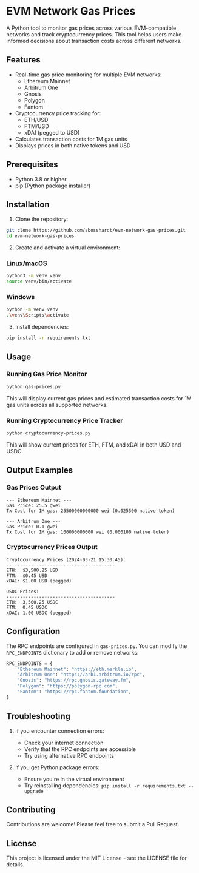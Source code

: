 # EVM Network Gas Prices

A Python tool to monitor gas prices across various EVM-compatible networks and track cryptocurrency prices. This tool helps users make informed decisions about transaction costs across different networks.

## Features

- Real-time gas price monitoring for multiple EVM networks:
  - Ethereum Mainnet
  - Arbitrum One
  - Gnosis
  - Polygon
  - Fantom
- Cryptocurrency price tracking for:
  - ETH/USD
  - FTM/USD
  - xDAI (pegged to USD)
- Calculates transaction costs for 1M gas units
- Displays prices in both native tokens and USD

## Prerequisites

- Python 3.8 or higher
- pip (Python package installer)

## Installation

1. Clone the repository:
```bash
git clone https://github.com/sbosshardt/evm-network-gas-prices.git
cd evm-network-gas-prices
```

2. Create and activate a virtual environment:

### Linux/macOS
```bash
python3 -m venv venv
source venv/bin/activate
```

### Windows
```bash
python -m venv venv
.\venv\Scripts\activate
```

3. Install dependencies:
```bash
pip install -r requirements.txt
```

## Usage

### Running Gas Price Monitor
```bash
python gas-prices.py
```
This will display current gas prices and estimated transaction costs for 1M gas units across all supported networks.

### Running Cryptocurrency Price Tracker
```bash
python cryptocurrency-prices.py
```
This will show current prices for ETH, FTM, and xDAI in both USD and USDC.

## Output Examples

### Gas Prices Output
```
--- Ethereum Mainnet ---
Gas Price: 25.5 gwei
Tx Cost for 1M gas: 25500000000000 wei (0.025500 native token)

--- Arbitrum One ---
Gas Price: 0.1 gwei
Tx Cost for 1M gas: 100000000000 wei (0.000100 native token)
```

### Cryptocurrency Prices Output
```
Cryptocurrency Prices (2024-03-21 15:30:45):
----------------------------------------
ETH:  $3,500.25 USD
FTM:  $0.45 USD
xDAI: $1.00 USD (pegged)

USDC Prices:
----------------------------------------
ETH:  3,500.25 USDC
FTM:  0.45 USDC
xDAI: 1.00 USDC (pegged)
```

## Configuration

The RPC endpoints are configured in `gas-prices.py`. You can modify the `RPC_ENDPOINTS` dictionary to add or remove networks:

```python
RPC_ENDPOINTS = {
    "Ethereum Mainnet": "https://eth.merkle.io",
    "Arbitrum One": "https://arb1.arbitrum.io/rpc",
    "Gnosis": "https://rpc.gnosis.gateway.fm",
    "Polygon": "https://polygon-rpc.com",
    "Fantom": "https://rpc.fantom.foundation",
}
```

## Troubleshooting

1. If you encounter connection errors:
   - Check your internet connection
   - Verify that the RPC endpoints are accessible
   - Try using alternative RPC endpoints

2. If you get Python package errors:
   - Ensure you're in the virtual environment
   - Try reinstalling dependencies: `pip install -r requirements.txt --upgrade`

## Contributing

Contributions are welcome! Please feel free to submit a Pull Request.

## License

This project is licensed under the MIT License - see the LICENSE file for details. 